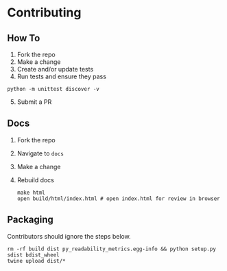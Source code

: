 # Contributing

## How To

1. Fork the repo
2. Make a change
3. Create and/or update tests
4. Run tests and ensure they pass

```shell
python -m unittest discover -v
```

5. Submit a PR

## Docs

1. Fork the repo
2. Navigate to `docs`
3. Make a change
4. Rebuild docs

   ```shell
   make html
   open build/html/index.html # open index.html for review in browser
   ```

## Packaging

Contributors should ignore the steps below.

```shell
rm -rf build dist py_readability_metrics.egg-info && python setup.py sdist bdist_wheel
twine upload dist/*
```
